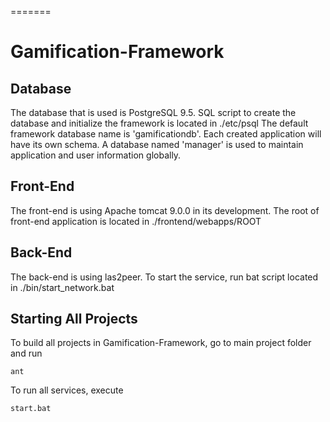 
=======
# Gamification-Framework

## Database
The database that is used is PostgreSQL 9.5. SQL script to create the database and initialize the framework is located in ./etc/psql
The default framework database name is 'gamificationdb'. Each created application will have its own schema. A database named 'manager' is used to maintain application and user information globally.
## Front-End
The front-end is using Apache tomcat 9.0.0 in its development. The root of front-end application is located in ./frontend/webapps/ROOT
## Back-End
The back-end is using las2peer. To start the service, run bat script located in ./bin/start_network.bat

## Starting All Projects

To build all projects in Gamification-Framework, go to main project folder and run 
```
ant
```

To run all services, execute 
```
start.bat
```